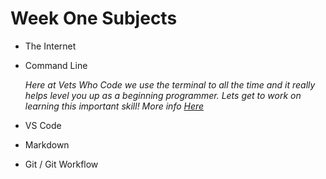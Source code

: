 # Week One Subjects

- The Internet
- Command Line

    *Here at Vets Who Code we use the terminal to all the time and it really helps level you up as a beginning programmer. Lets get to work on learning this important skill! More info [Here](command-line.md)*

- VS Code
- Markdown
- Git / Git Workflow
